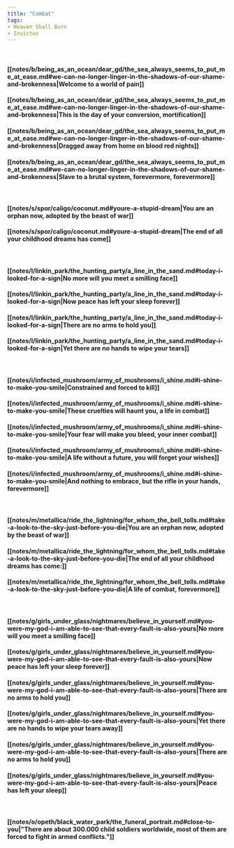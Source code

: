 ```yaml
---
title: "Combat"
tags:
- Heaven Shall Burn
- Invictus
---
```

&nbsp;
#### [[notes/b/being_as_an_ocean/dear_gd/the_sea_always_seems_to_put_me_at_ease.md#we-can-no-longer-linger-in-the-shadows-of-our-shame-and-brokenness|Welcome to a world of pain]]
#### [[notes/b/being_as_an_ocean/dear_gd/the_sea_always_seems_to_put_me_at_ease.md#we-can-no-longer-linger-in-the-shadows-of-our-shame-and-brokenness|This is the day of your conversion, mortification]]
#### [[notes/b/being_as_an_ocean/dear_gd/the_sea_always_seems_to_put_me_at_ease.md#we-can-no-longer-linger-in-the-shadows-of-our-shame-and-brokenness|Dragged away from home on blood red nights]]
#### [[notes/b/being_as_an_ocean/dear_gd/the_sea_always_seems_to_put_me_at_ease.md#we-can-no-longer-linger-in-the-shadows-of-our-shame-and-brokenness|Slave to a brutal system, forevermore, forevermore]]
&nbsp;
#### [[notes/s/spor/caligo/coconut.md#youre-a-stupid-dream|You are an orphan now, adopted by the beast of war]]
#### [[notes/s/spor/caligo/coconut.md#youre-a-stupid-dream|The end of all your childhood dreams has come]]
&nbsp;
#### [[notes/l/linkin_park/the_hunting_party/a_line_in_the_sand.md#today-i-looked-for-a-sign|No more will you meet a smilling face]]
#### [[notes/l/linkin_park/the_hunting_party/a_line_in_the_sand.md#today-i-looked-for-a-sign|Now peace has left your sleep forever]]
#### [[notes/l/linkin_park/the_hunting_party/a_line_in_the_sand.md#today-i-looked-for-a-sign|There are no arms to hold you]]
#### [[notes/l/linkin_park/the_hunting_party/a_line_in_the_sand.md#today-i-looked-for-a-sign|Yet there are no hands to wipe your tears]]
&nbsp;
#### [[notes/i/infected_mushroom/army_of_mushrooms/i_shine.md#i-shine-to-make-you-smile|Constrained and forced to kill]]
#### [[notes/i/infected_mushroom/army_of_mushrooms/i_shine.md#i-shine-to-make-you-smile|These cruelties will haunt you, a life in combat]]
#### [[notes/i/infected_mushroom/army_of_mushrooms/i_shine.md#i-shine-to-make-you-smile|Your fear will make you bleed, your inner combat]]
#### [[notes/i/infected_mushroom/army_of_mushrooms/i_shine.md#i-shine-to-make-you-smile|A life without a future, you will forget your wishes]]
#### [[notes/i/infected_mushroom/army_of_mushrooms/i_shine.md#i-shine-to-make-you-smile|And nothing to embrace, but the rifle in your hands, forevermore]]
&nbsp;
#### [[notes/m/metallica/ride_the_lightning/for_whom_the_bell_tolls.md#take-a-look-to-the-sky-just-before-you-die|You are an orphan now, adopted by the beast of war]]
#### [[notes/m/metallica/ride_the_lightning/for_whom_the_bell_tolls.md#take-a-look-to-the-sky-just-before-you-die|The end of all your childhood dreams has come:]]
#### [[notes/m/metallica/ride_the_lightning/for_whom_the_bell_tolls.md#take-a-look-to-the-sky-just-before-you-die|A life of combat, forevermore]]
&nbsp;
#### [[notes/g/girls_under_glass/nightmares/believe_in_yourself.md#you-were-my-god-i-am-able-to-see-that-every-fault-is-also-yours|No more will you meet a smilling face]]
#### [[notes/g/girls_under_glass/nightmares/believe_in_yourself.md#you-were-my-god-i-am-able-to-see-that-every-fault-is-also-yours|Now peace has left your sleep forever]]
#### [[notes/g/girls_under_glass/nightmares/believe_in_yourself.md#you-were-my-god-i-am-able-to-see-that-every-fault-is-also-yours|There are no arms to hold you]]
#### [[notes/g/girls_under_glass/nightmares/believe_in_yourself.md#you-were-my-god-i-am-able-to-see-that-every-fault-is-also-yours|Yet there are no hands to wipe your tears away]]
#### [[notes/g/girls_under_glass/nightmares/believe_in_yourself.md#you-were-my-god-i-am-able-to-see-that-every-fault-is-also-yours|There are no arms to hold you]]
#### [[notes/g/girls_under_glass/nightmares/believe_in_yourself.md#you-were-my-god-i-am-able-to-see-that-every-fault-is-also-yours|Peace has left your sleep]]
&nbsp;
#### [[notes/o/opeth/black_water_park/the_funeral_portrait.md#close-to-you|"There are about 300.000 child soldiers worldwide, most of them are forced to fight in armed conflicts."]]
